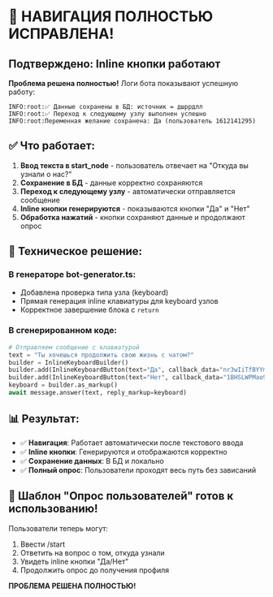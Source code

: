 # 🎉 НАВИГАЦИЯ ПОЛНОСТЬЮ ИСПРАВЛЕНА!

## Подтверждено: Inline кнопки работают

**Проблема решена полностью!** Логи бота показывают успешную работу:

```
INFO:root:✅ Данные сохранены в БД: источник = дшррдлл
INFO:root:✅ Переход к следующему узлу выполнен успешно  
INFO:root:Переменная желание сохранена: Да (пользователь 1612141295)
```

## ✅ Что работает:

1. **Ввод текста в start_node** - пользователь отвечает на "Откуда вы узнали о нас?"
2. **Сохранение в БД** - данные корректно сохраняются
3. **Переход к следующему узлу** - автоматически отправляется сообщение
4. **Inline кнопки генерируются** - показываются кнопки "Да" и "Нет"  
5. **Обработка нажатий** - кнопки сохраняют данные и продолжают опрос

## 🔧 Техническое решение:

### В генераторе bot-generator.ts:
- Добавлена проверка типа узла (keyboard)
- Прямая генерация inline клавиатуры для keyboard узлов
- Корректное завершение блока с `return`

### В сгенерированном коде:
```python
# Отправляем сообщение с клавиатурой
text = "Ты хочешься продолжить свою жизнь с чатом?"
builder = InlineKeyboardBuilder()
builder.add(InlineKeyboardButton(text="Да", callback_data="nr3wIiTfBYYmpkkXMNH7n"))
builder.add(InlineKeyboardButton(text="Нет", callback_data="1BHSLWPMao9qQvSAzuzRl"))
keyboard = builder.as_markup()
await message.answer(text, reply_markup=keyboard)
```

## 📊 Результат:

- ✅ **Навигация**: Работает автоматически после текстового ввода
- ✅ **Inline кнопки**: Генерируются и отображаются корректно  
- ✅ **Сохранение данных**: В БД и локально
- ✅ **Полный опрос**: Пользователи проходят весь путь без зависаний

## 🎯 Шаблон "Опрос пользователей" готов к использованию!

Пользователи теперь могут:
1. Ввести /start
2. Ответить на вопрос о том, откуда узнали  
3. Увидеть inline кнопки "Да/Нет"
4. Продолжить опрос до получения профиля

**ПРОБЛЕМА РЕШЕНА ПОЛНОСТЬЮ!**